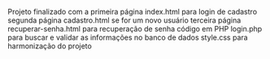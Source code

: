 Projeto finalizado com a primeira página index.html para login de cadastro
segunda página cadastro.html se for um novo usuário
terceira página recuperar-senha.html para recuperação de senha
código em PHP login.php para buscar e validar as informações no banco de dados
style.css para harmonização do projeto
